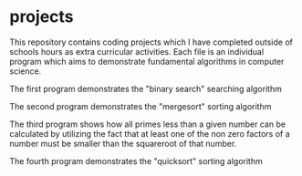 # projects
This repository contains coding projects which I have completed outside of schools hours as extra curricular activities.
Each file is an individual program which aims to demonstrate fundamental algorithms in computer science.

The first program demonstrates the "binary search" searching algorithm

The second program demonstrates the "mergesort" sorting algorithm

The third program shows how all primes less than a given number can be calculated by utilizing the fact that at least one of the non zero factors of a number must be smaller than the squareroot of that number.

The fourth program demonstrates the "quicksort" sorting algorithm
